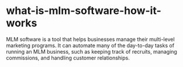 # what-is-mlm-software-how-it-works
MLM software is a tool that helps businesses manage their multi-level marketing programs. It can automate many of the day-to-day tasks of running an MLM business, such as keeping track of recruits, managing commissions, and handling customer relationships. 
